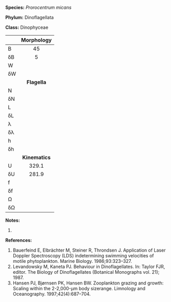 **Species:** *Prorocentrum micans*

**Phylum:** Dinoflagellata

**Class:** Dinophyceae

|    | **Morphology** |
|:-- | :------------: |
| B  | 45 |
| δB | 5 |
| W  |  |
| δW |  |
|    | **Flagella** |
| N  |  |
| δN |  |
| L  |  |
| δL |  |
| λ  |  |
| δλ |  |
| h  |  |
| δh |  |
|    | **Kinematics** |
| U  | 329.1 |
| δU | 281.9 |
| f  |  |
| δf |  |
| Ω  |  |
| δΩ |  |

**Notes:**

1.

**References:**

1. Bauerfeind E, Elbrächter M, Steiner R, Throndsen J.  Application of Laser Doppler Spectroscopy (LDS) indetermining swimming velocities of motile phytoplankton.  Marine Biology. 1986;93:323–327.
1. Levandowsky M, Kaneta PJ.  Behaviour in Dinoflagellates.  In: Taylor FJR, editor. The Biology of Dinoflagellates (Botanical Monographs vol. 21); 1987.
1. Hansen PJ, Bjørnsen PK, Hansen BW.  Zooplankton grazing and growth:  Scaling within the 2-2,000-μm body sizerange.  Limnology and Oceanography. 1997;42(4):687–704.
